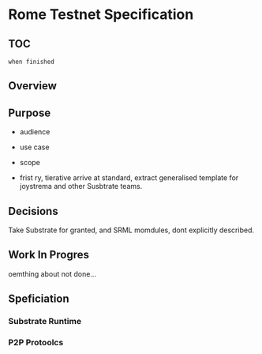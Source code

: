 # Rome Testnet Specification

## TOC

`when finished`

## Overview

## Purpose

- audience
- use case
- scope

- frist ry, tierative arrive at standard, extract generalised template for joystrema and other Susbtrate teams.

## Decisions

Take Substrate for granted, and SRML momdules, dont explicitly described.

## Work In Progres

oemthing about not done...

## Speficiation

### Substrate Runtime

### P2P Protoolcs
